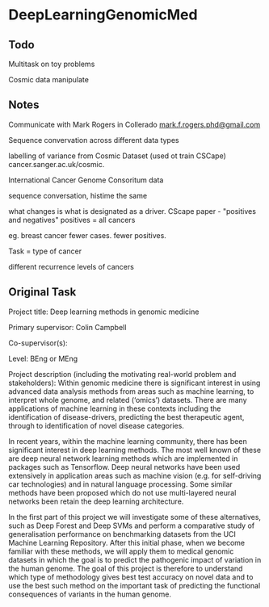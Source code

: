 # DeepLearningGenomicMed

## Todo

Multitask on toy problems

Cosmic data manipulate

## Notes
Communicate with Mark Rogers in Collerado
[mark.f.rogers.phd@gmail.com](mark.f.rogers.phd@gmail.com)


Sequence convervation across different data types

labelling of variance from Cosmic Dataset (used ot train CSCape) cancer.sanger.ac.uk/cosmic.

International Cancer Genome Consoritum data


sequence conversation, histime the same

what changes is what is designated as a driver.
CScape paper - "positives and negatives"
positives = all cancers

eg. breast cancer fewer cases. fewer positives.

Task = type of cancer

different recurrence levels of cancers

## Original Task

Project title: Deep learning methods in genomic medicine

Primary supervisor: Colin Campbell

Co-supervisor(s):

Level: BEng or MEng

Project description (including the motivating real-world problem and stakeholders):
Within genomic medicine there is significant interest in using advanced data analysis methods from
areas such as machine learning, to interpret whole genome, and related (‘omics’) datasets. There are many applications of machine learning in these contexts including the identification of disease-drivers, predicting the best therapeutic agent, through to identification of novel disease categories.

In recent years, within the machine learning community, there has been significant interest in deep
learning methods. The most well known of these are deep neural network learning methods which
are implemented in packages such as Tensorflow. Deep neural networks have been used extensively
in application areas such as machine vision (e.g. for self-driving car technologies) and in natural
language processing. Some similar methods have been proposed which do not use multi-layered
neural networks been retain the deep learning architecture. 

In the first part of this project we will investigate some of these alternatives, such as Deep Forest and Deep SVMs and perform a comparative study of generalisation performance on benchmarking datasets from the UCI Machine Learning Repository. After this initial phase, when we become familiar with these methods, we will apply them to medical genomic datasets in which the goal is to predict the pathogenic impact of variation in the human genome. The goal of this project is therefore to understand which type of methodology gives best test accuracy on novel data and to use the best such method on the important task of predicting the functional consequences of variants in the human genome.
